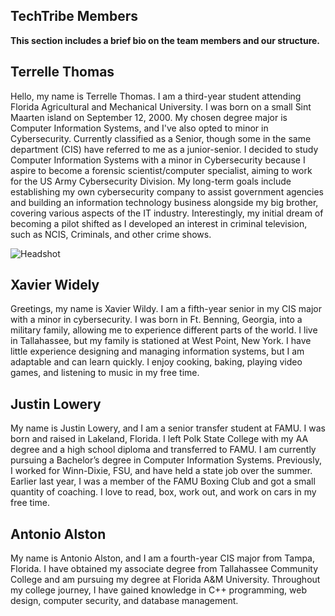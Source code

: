 ## **TechTribe Members**

**This section includes a brief bio on the team members and our structure.**

## **Terrelle Thomas**
Hello, my name is Terrelle Thomas. I am a third-year student attending Florida Agricultural and Mechanical University. I was born on a small Sint Maarten island on September 12, 2000. My chosen degree major is Computer Information Systems, and I've also opted to minor in Cybersecurity. Currently classified as a Senior, though some in the same department (CIS) have referred to me as a junior-senior. I decided to study Computer Information Systems with a minor in Cybersecurity because I aspire to become a forensic scientist/computer specialist, aiming to work for the US Army Cybersecurity Division. My long-term goals include establishing my own cybersecurity company to assist government agencies and building an information technology business alongside my big brother, covering various aspects of the IT industry. Interestingly, my initial dream of becoming a pilot shifted as I developed an interest in criminal television, such as NCIS, Criminals, and other crime shows.

![Headshot](https://github.com/cis-famu/GameTrack/assets/110430142/e0e04713-c467-43e9-93e3-ca6ca3b7b9b8)

## **Xavier Widely**
Greetings, my name is Xavier Wildy. I am a fifth-year senior in my CIS major with a minor in cybersecurity. I was born in Ft. Benning, Georgia, into a military family, allowing me to experience different parts of the world. I live in Tallahassee, but my family is stationed at West Point, New York. I have little experience designing and managing information systems, but I am adaptable and can learn quickly. I enjoy cooking, baking, playing video games, and listening to music in my free time.

## **Justin Lowery**
My name is Justin Lowery, and I am a senior transfer student at FAMU. I was born and raised in Lakeland, Florida. I left Polk State College with my AA degree and a high school diploma and transferred to FAMU. I am currently pursuing a Bachelor’s degree in Computer Information Systems. Previously, I worked for Winn-Dixie, FSU, and have held a state job over the summer. Earlier last year, I was a member of the FAMU Boxing Club and got a small quantity of coaching. I love to read, box, work out, and work on cars in my free time.


## **Antonio Alston**
My name is Antonio Alston, and I am a fourth-year CIS major from Tampa, Florida. I have obtained my associate degree from Tallahassee Community College and am pursuing my degree at Florida A&M University. Throughout my college journey, I have gained knowledge in C++ programming, web design, computer security, and database management.
